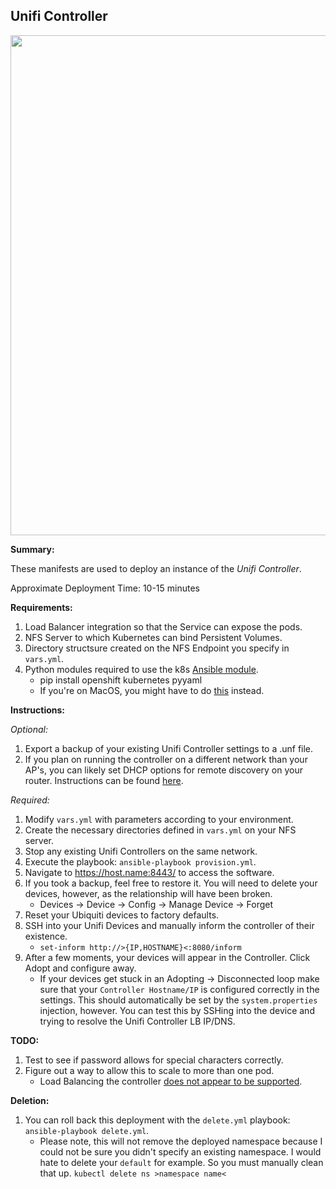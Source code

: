 ## Unifi Controller

<p align="center">
  <img src="https://raw.githubusercontent.com/zimmertr/Kubernetes-Manifests/master/Unifi_Controller/screenshot.png" width="800">
</p>

**Summary:**

These manifests are used to deploy an instance of the *Unifi Controller*. 

Approximate Deployment Time: 10-15 minutes

**Requirements:**  

1. Load Balancer integration so that the Service can expose the pods.
2. NFS Server to which Kubernetes can bind Persistent Volumes.
3. Directory structsure created on the NFS Endpoint you specify in `vars.yml`.
4. Python modules required to use the k8s [Ansible module](https://docs.ansible.com/ansible/latest/modules/k8s_module.html).    
    * pip install openshift kubernetes pyyaml 
    * If you're on MacOS, you might have to do [this](https://github.com/ansible/ansible/issues/43637#issuecomment-443495763) instead.

**Instructions:**  

*Optional:*

1. Export a backup of your existing Unifi Controller settings to a .unf file.
2. If you plan on running the controller on a different network than your AP's, you can likely set DHCP options for remote discovery on your router. Instructions can be found [here](https://help.ubnt.com/hc/en-us/articles/204909754-UniFi-Device-Adoption-Methods-for-Remote-UniFi-Controllers).

*Required:*

1. Modify `vars.yml` with parameters according to your environment.
2. Create the necessary directories defined in `vars.yml` on your NFS server.
3. Stop any existing Unifi Controllers on the same network.   
4. Execute the playbook: `ansible-playbook provision.yml`.  
5. Navigate to https://host.name:8443/ to access the software.
6. If you took a backup, feel free to restore it. You will need to delete your devices, however, as the relationship will have been broken.
    * Devices -> Device -> Config -> Manage Device -> Forget
7. Reset your Ubiquiti devices to factory defaults.
8. SSH into your Unifi Devices and manually inform the controller of their existence.
    * `set-inform http://>{IP,HOSTNAME}<:8080/inform`
9. After a few moments, your devices will appear in the Controller. Click Adopt and configure away. 
    * If your devices get stuck in an Adopting -> Disconnected loop make sure that your `Controller Hostname/IP` is configured correctly in the settings. This should automatically be set by the `system.properties` injection, however. You can test this by SSHing into the device and trying to resolve the Unifi Controller LB IP/DNS.

**TODO:**

1. Test to see if password allows for special characters correctly.  
2. Figure out a way to allow this to scale to more than one pod.
    * Load Balancing the controller [does not appear to be supported](https://community.ubnt.com/t5/UniFi-Feature-Requests/Unifi-Controller-Redundancy/idi-p/680341).

**Deletion:**  

1. You can roll back this deployment with the `delete.yml` playbook: `ansible-playbook delete.yml`.
    * Please note, this will not remove the deployed namespace because I could not be sure you didn't specify an existing namespace. I would hate to delete your `default` for example. So you must manually clean that up. `kubectl delete ns >namespace name<`
